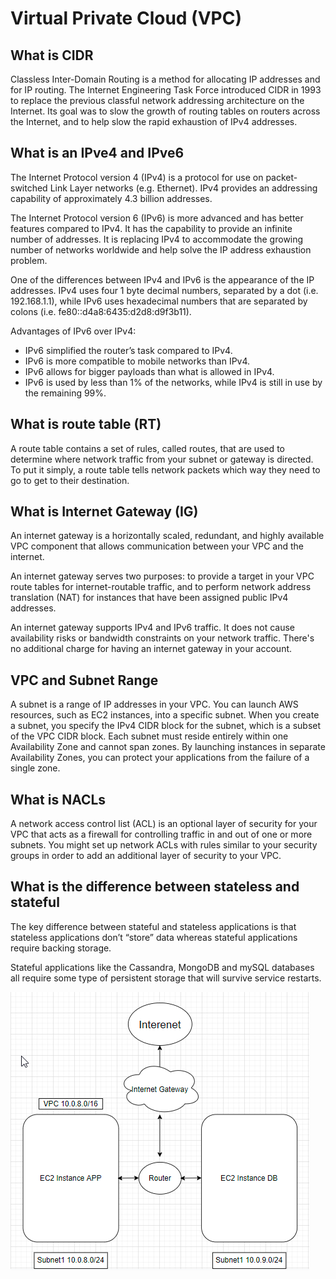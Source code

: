 # Virtual Private Cloud (VPC)

## What is CIDR

Classless Inter-Domain Routing is a method for allocating IP addresses and for IP routing. The Internet Engineering Task Force introduced CIDR in 1993 to replace the previous classful network addressing architecture on the Internet. Its goal was to slow the growth of routing tables on routers across the Internet, and to help slow the rapid exhaustion of IPv4 addresses.

## What is an IPve4 and IPve6

The Internet Protocol version 4 (IPv4) is a protocol for use on packet-switched Link Layer networks (e.g. Ethernet).  IPv4 provides an addressing capability of approximately 4.3 billion addresses.

The Internet Protocol version 6 (IPv6) is more advanced and has better features compared to IPv4.  It has the capability to provide an infinite number of addresses.  It is replacing IPv4 to accommodate the growing number of networks worldwide and help solve the IP address exhaustion problem.

One of the differences between IPv4 and IPv6 is the appearance of the IP addresses.  IPv4 uses four 1 byte decimal numbers, separated by a dot (i.e. 192.168.1.1), while IPv6 uses hexadecimal numbers that are separated by colons (i.e. fe80::d4a8:6435:d2d8:d9f3b11). 

Advantages of IPv6 over IPv4:

- IPv6 simplified the router’s task compared to IPv4.
- IPv6 is more compatible to mobile networks than IPv4.
- IPv6 allows for bigger payloads than what is allowed in IPv4.
- IPv6 is used by less than 1% of the networks, while IPv4 is still in use by the remaining 99%.

## What is route table (RT)

A route table contains a set of rules, called routes, that are used to determine where network traffic from your subnet or gateway is directed. To put it simply, a route table tells network packets which way they need to go to get to their destination.

## What is Internet Gateway (IG)

An internet gateway is a horizontally scaled, redundant, and highly available VPC component that allows communication between your VPC and the internet.

An internet gateway serves two purposes: to provide a target in your VPC route tables for internet-routable traffic, and to perform network address translation (NAT) for instances that have been assigned public IPv4 addresses. 

An internet gateway supports IPv4 and IPv6 traffic. It does not cause availability risks or bandwidth constraints on your network traffic. There's no additional charge for having an internet gateway in your account.

## VPC and Subnet Range

A subnet is a range of IP addresses in your VPC. You can launch AWS resources, such as EC2 instances, into a specific subnet. When you create a subnet, you specify the IPv4 CIDR block for the subnet, which is a subset of the VPC CIDR block. Each subnet must reside entirely within one Availability Zone and cannot span zones. By launching instances in separate Availability Zones, you can protect your applications from the failure of a single zone.

## What is NACLs

A network access control list (ACL) is an optional layer of security for your VPC that acts as a firewall for controlling traffic in and out of one or more subnets. You might set up network ACLs with rules similar to your security groups in order to add an additional layer of security to your VPC.

## What is the difference between stateless and stateful

The key difference between stateful and stateless applications is that stateless applications don’t “store” data whereas stateful applications require backing storage.

Stateful applications like the Cassandra, MongoDB and mySQL databases all require some type of persistent storage that will survive service restarts.

![Diagram](VPC%20Diagram.png)

